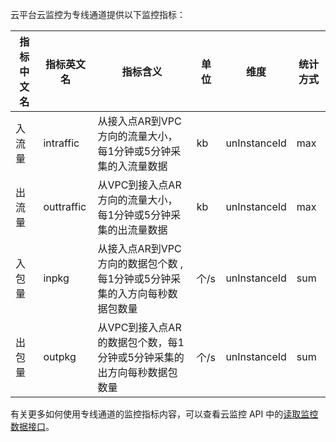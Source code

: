 云平台云监控为专线通道提供以下监控指标：

| 指标中文名 | 指标英文名      | 指标含义                                     | 单位   | 维度           | 统计方式 |
| ----- | ---------- | ---------------------------------------- | ---- | ------------ | ---- |
| 入流量   | intraffic  | 从接入点AR到VPC方向的流量大小，每1分钟或5分钟采集的入流量数据       | kb   | unInstanceId | max  |
| 出流量   | outtraffic | 从VPC到接入点AR方向的流量大小，每1分钟或5分钟采集的出流量数据       | kb   | unInstanceId | max  |
| 入包量   | inpkg      | 从接入点AR到VPC方向的数据包个数 ,每1分钟或5分钟采集的入方向每秒数据包数量 | 个/s  | unInstanceId | sum  |
| 出包量   | outpkg     | 从VPC到接入点AR的数据包个数，每1分钟或5分钟采集的出方向每秒数据包数量   | 个/s  | unInstanceId | sum  |


有关更多如何使用专线通道的监控指标内容，可以查看云监控 API 中的[读取监控数据接口](http://tce.fsphere.cn/document/product/248/4667)。